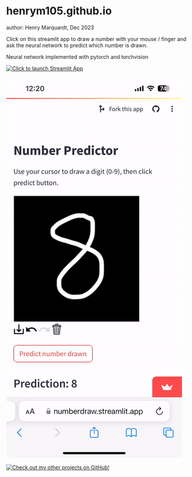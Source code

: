 # henrym105.github.io

author: Henry Marquardt, Dec 2023


Click on this streamlit app to draw a number with your mouse / finger and ask the neural network to predict which number is drawn. 

Neural network implemented with pytorch and torchvision

[![Click to launch Streamlit App](https://static.streamlit.io/badges/streamlit_badge_black_white.svg)](https://numberdraw.streamlit.app)

![Example Recording of App](./data/IMG_3380.gif)



[![Check out my other projects on GitHub!](https://static.streamlit.io/badges/streamlit_badge_black_white.svg)](https://numberdraw.streamlit.app)